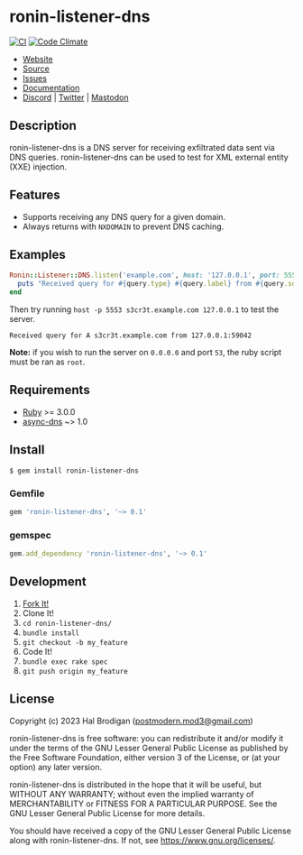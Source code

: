 # ronin-listener-dns

[![CI](https://github.com/ronin-rb/ronin-listener-dns/actions/workflows/ruby.yml/badge.svg)](https://github.com/ronin-rb/ronin-listener-dns/actions/workflows/ruby.yml)
[![Code Climate](https://codeclimate.com/github/ronin-rb/ronin-listener-dns.svg)](https://codeclimate.com/github/ronin-rb/ronin-listener-dns)

* [Website](https://ronin-rb.dev/)
* [Source](https://github.com/ronin-rb/ronin-listener-dns)
* [Issues](https://github.com/ronin-rb/ronin-listener-dns/issues)
* [Documentation](https://ronin-rb.dev/docs/ronin-listener-dns)
* [Discord](https://discord.gg/6WAb3PsVX9) |
  [Twitter](https://twitter.com/ronin_rb) |
  [Mastodon](https://infosec.exchange/@ronin_rb)

## Description

ronin-listener-dns is a DNS server for receiving exfiltrated data sent via DNS
queries. ronin-listener-dns can be used to test for XML external entity (XXE)
injection.

## Features

* Supports receiving any DNS query for a given domain.
* Always returns with `NXDOMAIN` to prevent DNS caching.

## Examples

```ruby
Ronin::Listener::DNS.listen('example.com', host: '127.0.0.1', port: 5553) do |query|
  puts "Received query for #{query.type} #{query.label} from #{query.source_addr.ip_address}:#{query.source_addr.ip_port}"
end
```

Then try running `host -p 5553 s3cr3t.example.com 127.0.0.1` to test the server.

```
Received query for A s3cr3t.example.com from 127.0.0.1:59042
```

**Note:** if you wish to run the server on `0.0.0.0` and port `53`, the ruby
script must be ran as `root`.

## Requirements

* [Ruby] >= 3.0.0
* [async-dns] ~> 1.0

## Install

```shell
$ gem install ronin-listener-dns
```

### Gemfile

```ruby
gem 'ronin-listener-dns', '~> 0.1'
```

### gemspec

```ruby
gem.add_dependency 'ronin-listener-dns', '~> 0.1'
```

## Development

1. [Fork It!](https://github.com/ronin-rb/ronin-listener-dns/fork)
2. Clone It!
3. `cd ronin-listener-dns/`
4. `bundle install`
5. `git checkout -b my_feature`
6. Code It!
7. `bundle exec rake spec`
8. `git push origin my_feature`

## License

Copyright (c) 2023 Hal Brodigan (postmodern.mod3@gmail.com)

ronin-listener-dns is free software: you can redistribute it and/or modify
it under the terms of the GNU Lesser General Public License as published
by the Free Software Foundation, either version 3 of the License, or
(at your option) any later version.

ronin-listener-dns is distributed in the hope that it will be useful,
but WITHOUT ANY WARRANTY; without even the implied warranty of
MERCHANTABILITY or FITNESS FOR A PARTICULAR PURPOSE.  See the
GNU Lesser General Public License for more details.

You should have received a copy of the GNU Lesser General Public License
along with ronin-listener-dns.  If not, see <https://www.gnu.org/licenses/>.

[Ruby]: https://www.ruby-lang.org
[async-dns]: https://github.com/socketry/async-dns#readme

